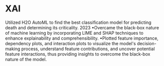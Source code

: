 # XAI
Utilized H2O AutoML to find the best classification model for predicting death
and determining its criticality.
2023
•Overcame the black-box nature of machine learning by incorporating LIME and
SHAP techniques to enhance explainability and comprehensibility.
•Plotted feature importance, dependency plots, and interaction plots to visualize
the model's decision-making process, understand feature contributions, and
uncover potential feature interactions, thus providing insights to overcome the
black-box nature of the model.
